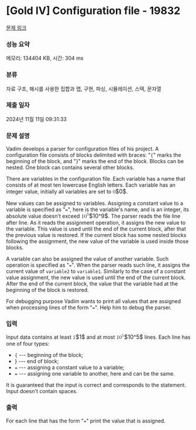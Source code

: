 # [Gold IV] Configuration file - 19832 

[문제 링크](https://www.acmicpc.net/problem/19832) 

### 성능 요약

메모리: 134404 KB, 시간: 304 ms

### 분류

자료 구조, 해시를 사용한 집합과 맵, 구현, 파싱, 시뮬레이션, 스택, 문자열

### 제출 일자

2024년 11월 11일 09:31:33

### 문제 설명

<p>Vadim develops a parser for configuration files of his project. A configuration file consists of blocks delimited with braces: "<code>{</code>" marks the beginning of the block, and "}" marks the end of the block. Blocks can be nested. One block can contains several other blocks.</p>

<p>There are variables in the configuration file. Each variable has a name that consists of at most ten lowercase English letters. Each variable has an integer value, initially all variables are set to <mjx-container class="MathJax" jax="CHTML" style="font-size: 109%; position: relative;"><mjx-math class="MJX-TEX" aria-hidden="true"><mjx-mn class="mjx-n"><mjx-c class="mjx-c30"></mjx-c></mjx-mn></mjx-math><mjx-assistive-mml unselectable="on" display="inline"><math xmlns="http://www.w3.org/1998/Math/MathML"><mn>0</mn></math></mjx-assistive-mml><span aria-hidden="true" class="no-mathjax mjx-copytext">$0$</span></mjx-container>. </p>

<p>New values can be assigned to variables. Assigning a constant value to a variable is specified as "<code><variable>=<number></code>", here <code><variable></code> is the variable's name, and <code><number></code> is an integer, its absolute value doesn't exceed <mjx-container class="MathJax" jax="CHTML" style="font-size: 109%; position: relative;"><mjx-math class="MJX-TEX" aria-hidden="true"><mjx-msup><mjx-mn class="mjx-n"><mjx-c class="mjx-c31"></mjx-c><mjx-c class="mjx-c30"></mjx-c></mjx-mn><mjx-script style="vertical-align: 0.393em;"><mjx-mn class="mjx-n" size="s"><mjx-c class="mjx-c39"></mjx-c></mjx-mn></mjx-script></mjx-msup></mjx-math><mjx-assistive-mml unselectable="on" display="inline"><math xmlns="http://www.w3.org/1998/Math/MathML"><msup><mn>10</mn><mn>9</mn></msup></math></mjx-assistive-mml><span aria-hidden="true" class="no-mathjax mjx-copytext">$10^9$</span></mjx-container>. The parser reads the file line after line. As it reads the assignment operation, it assigns the new value to the variable. This value is used until the end of the current block, after that the previous value is restored. If the current block has some nested blocks following the assignment, the new value of the variable is used inside those blocks.</p>

<p>A variable can also be assigned the value of another variable. Such operation is specified as "<code><variable1>=<variable2></code>". When the parser reads such line, it assigns the current value of <code>variable2</code> to <code>variable1</code>. Similarly to the case of a constant value assignment, the new value is used until the end of the current block. After the end of the current block, the value that the variable had at the beginning of the block is restored.</p>

<p>For debugging purpose Vadim wants to print all values that are assigned when processing lines of the form "<code><variable1>=<variable2></code>". Help him to debug the parser.</p>

### 입력 

 <p>Input data contains at least <mjx-container class="MathJax" jax="CHTML" style="font-size: 109%; position: relative;"><mjx-math class="MJX-TEX" aria-hidden="true"><mjx-mn class="mjx-n"><mjx-c class="mjx-c31"></mjx-c></mjx-mn></mjx-math><mjx-assistive-mml unselectable="on" display="inline"><math xmlns="http://www.w3.org/1998/Math/MathML"><mn>1</mn></math></mjx-assistive-mml><span aria-hidden="true" class="no-mathjax mjx-copytext">$1$</span></mjx-container> and at most <mjx-container class="MathJax" jax="CHTML" style="font-size: 109%; position: relative;"><mjx-math class="MJX-TEX" aria-hidden="true"><mjx-msup><mjx-mn class="mjx-n"><mjx-c class="mjx-c31"></mjx-c><mjx-c class="mjx-c30"></mjx-c></mjx-mn><mjx-script style="vertical-align: 0.393em;"><mjx-mn class="mjx-n" size="s"><mjx-c class="mjx-c35"></mjx-c></mjx-mn></mjx-script></mjx-msup></mjx-math><mjx-assistive-mml unselectable="on" display="inline"><math xmlns="http://www.w3.org/1998/Math/MathML"><msup><mn>10</mn><mn>5</mn></msup></math></mjx-assistive-mml><span aria-hidden="true" class="no-mathjax mjx-copytext">$10^5$</span></mjx-container> lines. Each line has one of four types:</p>

<ul>
	<li><code>{</code> --- beginning of the block;</li>
	<li>} --- end of block;</li>
	<li><code><variable>=<number></code> --- assigning a constant value to a variable;</li>
	<li><code><variable1>=<variable2></code> --- assigning one variable to another, here <code><variable1></code> and <code><variable2></code> can be the same.</li>
</ul>

<p>It is guaranteed that the input is correct and corresponds to the statement. Input doesn't contain spaces.</p>

### 출력 

 <p>For each line that has the form "<code><variable1>=<variable2></code>" print the value that is assigned.</p>

